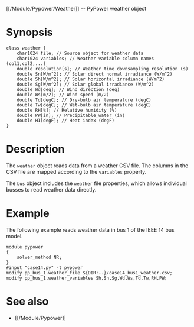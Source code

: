 [[/Module/Pypower/Weather]] -- PyPower weather object

# Synopsis

~~~
class weather {
	char1024 file; // Source object for weather data
	char1024 variables; // Weather variable column names (col1,col2,...)
	double resolution[s]; // Weather time downsampling resolution (s)
	double Sn[W/m^2]; // Solar direct normal irradiance (W/m^2)
	double Sh[W/m^2]; // Solar horizontal irradiance (W/m^2)
	double Sg[W/m^2]; // Solar global irradiance (W/m^2)
	double Wd[deg]; // Wind direction (deg)
	double Ws[m/2]; // Wind speed (m/2)
	double Td[degC]; // Dry-bulb air temperature (degC)
	double Tw[degC]; // Wet-bulb air temperature (degC)
	double RH[%]; // Relative humidity (%)
	double PW[in]; // Precipitable_water (in)
	double HI[degF]; // Heat index (degF)
}
~~~

# Description

The `weather` object reads data from a weather CSV file. The columns
in the CSV file are mapped according to the `variables` property.

The `bus` object includes the `weather` file properties, which allows
individual busses to read weather data directly.

# Example

The following example reads weather data in bus 1 of the IEEE 14 bus model.

~~~
module pypower
{
	solver_method NR;
}
#input "case14.py" -t pypower
modify pp_bus_1.weather_file ${DIR:-.}/case14_bus1_weather.csv;
modify pp_bus_1.weather_variables Sh,Sn,Sg,Wd,Ws,Td,Tw,RH,PW;
~~~

# See also

- [[/Module/Pypower]]
